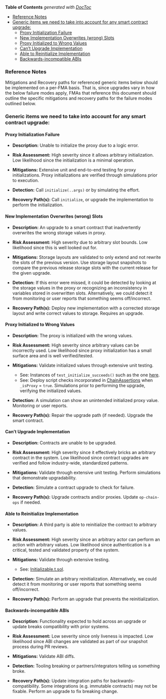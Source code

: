 <!-- START doctoc generated TOC please keep comment here to allow auto update -->
<!-- DON'T EDIT THIS SECTION, INSTEAD RE-RUN doctoc TO UPDATE -->
**Table of Contents**  *generated with [DocToc](https://github.com/thlorenz/doctoc)*

- [Reference Notes](#reference-notes)
- [Generic items we need to take into account for any smart contract upgrade:](#generic-items-we-need-to-take-into-account-for-any-smart-contract-upgrade)
  - [Proxy Initialization Failure](#proxy-initialization-failure)
  - [New Implementation Overwrites (wrong) Slots](#new-implementation-overwrites-wrong-slots)
  - [Proxy Initialized to Wrong Values](#proxy-initialized-to-wrong-values)
  - [Can’t Upgrade Implementation](#cant-upgrade-implementation)
  - [Able to Reinitialize Implementation](#able-to-reinitialize-implementation)
  - [Backwards-incompatible ABIs](#backwards-incompatible-abis)

<!-- END doctoc generated TOC please keep comment here to allow auto update -->

### Reference Notes

Mitigations and Recovery paths for referenced generic items below should be implemented
on a per-FMA basis. That is, since upgrades vary in how the below failure modes apply,
FMAs that reference this document should outline the specific mitigations and recovery
paths for the failure modes outlined below.

### Generic items we need to take into account for any smart contract upgrade:

#### Proxy Initialization Failure

- **Description:**
  Unable to initialize the proxy due to a logic error.

- **Risk Assessment:**
  High severity since it allows arbitrary initialization.
  Low likelihood since the initialization is a minimal operation.

- **Mitigations:**
  Extensive unit and end-to-end testing for proxy initializations.
  Proxy initializations are verified through simulations prior to execution.

- **Detection:**
  Call `initialize(..args)` or by simulating the effort.

- **Recovery Path(s):**
  Call `initialize`, or upgrade the implementation to perform the initialization.


#### New Implementation Overwrites (wrong) Slots

- **Description:**
  An upgrade to a smart contract that inadvertently overwrites the wrong storage values in proxy.

- **Risk Assessment:**
  High severity due to arbitrary slot bounds.
  Low likelihood since this is well looked out for.

- **Mitigations:**
  Storage layouts are validated to only extend and not rewrite the slots of the previous version.
  Use storage layout snapshots to compare the previous release storage slots with the current release for the given upgrade.

- **Detection:**
  If this error were missed, it could be detected by looking at the storage values in the proxy or recognizing an inconsistency in variables stored in overwritten slots.
  Alternatively, we could detect it from monitoring or user reports that something seems off/incorrect.

- **Recovery Path(s):**
  Deploy new implementation with a corrected storage layout and write correct values to storage.
  Requires an upgrade.


#### Proxy Initialized to Wrong Values

- **Description:**
    The proxy is initialized with the wrong values.

- **Risk Assessment:**
  High severity since arbitrary values can be incorrectly used.
  Low likelihood since proxy initialization has a small surface area and is well verified/tested.

- **Mitigations:**
  Validate initialized values through extensive unit testing.
  - See: Instances of `test_initialize_succeeds()` such as the one [here](https://github.com/ethereum-optimism/optimism/blob/e6ef3a900c42c8722e72c2e2314027f85d12ced5/packages/contracts-bedrock/test/L1/L1CrossDomainMessenger.t.sol#L37-L44).
  - See: Deploy script checks incorporated in [ChainAssertions](https://github.com/ethereum-optimism/optimism/commit/e6ef3a900c42c8722e72c2e2314027f85d12ced5#diff-0f78978618d5f98971fee611fc5476e58643902051d969e0616d5d91a05cff9c) when `_isProxy` = `true`.
  Simulations prior to performing the upgrade, verifying the initialized values.

- **Detection:**
  A simulation can show an unintended initialized proxy value.
  Monitoring or user reports.

- **Recovery Path(s):**
  Repair the upgrade path (if needed).
  Upgrade the smart contract.


#### Can’t Upgrade Implementation

- **Description:**
  Contracts are unable to be upgraded.

- **Risk Assessment:**
  High severity since it effectively bricks an arbitrary contract in the system.
  Low likelihood since contract upgrades are verified and follow industry-wide, standardized patterns.

- **Mitigations:**
  Validate through extensive unit testing.
  Perform simulations that demonstrate upgradability.

- **Detection:**
  Simulate a contract upgrade to check for failure.

- **Recovery Path(s):**
  Upgrade contracts and/or proxies.
  Update `op-chain-ops` if needed.


#### Able to Reinitialize Implementation

- **Description:**
  A third party is able to reinitialize the contract to arbitrary values.

- **Risk Assessment:**
  High severity since an arbitrary actor can perform an action with arbitrary values.
  Low likelihood since authentication is a critical, tested and validated property of the system.

- **Mitigations:**
  Validate through extensive testing.
  - See: [Initializable.t.sol](https://github.com/ethereum-optimism/optimism/blob/e6ef3a900c42c8722e72c2e2314027f85d12ced5/packages/contracts-bedrock/test/vendor/Initializable.t.sol).

- **Detection:**
  Simulate an arbitrary reinitialization.
  Alternatively, we could detect it from monitoring or user reports that something seems off/incorrect.

- **Recovery Path(s):**
  Perform an upgrade that prevents the reinitialization.


#### Backwards-incompatible ABIs

- **Description:**
  Functionality expected to hold across an upgrade or update breaks compatibility with prior systems.

- **Risk Assessment:**
  Low severity since only liveness is impacted.
  Low likelihood since ABI changes are validated as part of our snapshot process during PR reviews.

- **Mitigations:**
  Validate ABI diffs.

- **Detection:**
  Tooling breaking or partners/integrators telling us something broke.

- **Recovery Path(s):**
  Update integration paths for backwards-compatibility.
  Some integrations (e.g. immutable contracts) may not be fixable.
  Perform an upgrade to fix breaking change.
